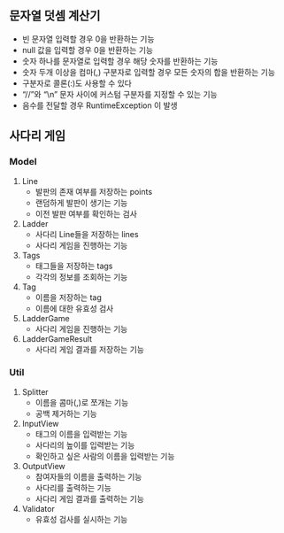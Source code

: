## 문자열 덧셈 계산기
* 빈 문자열 입력할 경우 0을 반환하는 기능
* null 값을 입력할 경우 0을 반환하는 기능
* 숫자 하나를 문자열로 입력할 경우 해당 숫자를 반환하는 기능
* 숫자 두개 이상을 컴마(,) 구분자로 입력할 경우 모든 숫자의 합을 반환하는 기능
* 구분자로 콜론(:)도 사용할 수 있다
* “//”와 “\n” 문자 사이에 커스텀 구분자를 지정할 수 있는 기능
* 음수를 전달할 경우 RuntimeException 이 발생

## 사다리 게임
### Model
1. Line
    - 발판의 존재 여부를 저장하는 points
    - 랜덤하게 발판이 생기는 기능
    - 이전 발판 여부를 확인하는 검사
2. Ladder
    - 사다리 Line들을 저장하는 lines
    - 사다리 게임을 진행하는 기능
3. Tags
    - 태그들을 저장하는 tags
    - 각각의 정보를 조회하는 기능
4. Tag
    - 이름을 저장하는 tag
    - 이름에 대한 유효성 검사
5. LadderGame
    - 사다리 게임을 진행하는 기능
6. LadderGameResult
    - 사다리 게임 결과를 저장하는 기능

### Util
1. Splitter
    - 이름을 콤마(,)로 쪼개는 기능
    - 공백 제거하는 기능
2. InputView
    - 태그의 이름을 입력받는 기능
    - 사다리의 높이를 입력받는 기능
    - 확인하고 싶은 사람의 이름을 입력받는 기능
3. OutputView
    - 참여자들의 이름을 출력하는 기능
    - 사다리를 출력하는 기능
    - 사다리 게임 결과를 출력하는 기능
4. Validator
    - 유효성 검사를 실시하는 기능
    